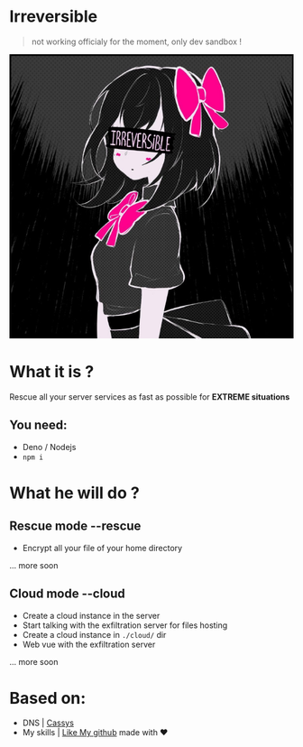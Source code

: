 # Irreversible

> not working officialy for the moment, only dev sandbox !

<img src="./files/logo.jpg">

# What it is ?

Rescue all your server services as fast as possible for **EXTREME situations**

## You need:
- Deno / Nodejs
- `npm i`

# What he will do ?

## Rescue mode --rescue
- Encrypt all your file of your home directory

... more soon

## Cloud mode --cloud
- Create a cloud instance in the server
- Start talking with the exfiltration server for files hosting
- Create a cloud instance in `./cloud/` dir
- Web vue with the exfiltration server

... more soon

# Based on: 
- DNS | [Cassys](https://github.com/Sn0wAlice/Cassys)
- My skills | [Like My github](https://github.com/Sn0wAlice) made with ❤️